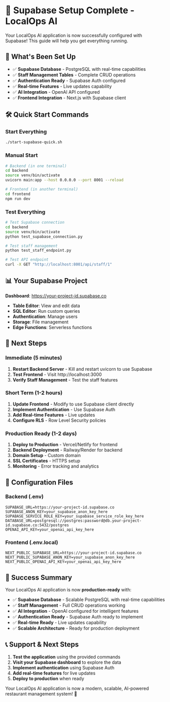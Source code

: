 # 🚀 Supabase Setup Complete - LocalOps AI

Your LocalOps AI application is now successfully configured with Supabase! This guide will help you get everything running.

## 🎯 What's Been Set Up

- ✅ **Supabase Database** - PostgreSQL with real-time capabilities
- ✅ **Staff Management Tables** - Complete CRUD operations
- ✅ **Authentication Ready** - Supabase Auth configured
- ✅ **Real-time Features** - Live updates capability
- ✅ **AI Integration** - OpenAI API configured
- ✅ **Frontend Integration** - Next.js with Supabase client

## 🛠️ Quick Start Commands

### Start Everything
```bash
./start-supabase-quick.sh
```

### Manual Start
```bash
# Backend (in one terminal)
cd backend
source venv/bin/activate
uvicorn main:app --host 0.0.0.0 --port 8001 --reload

# Frontend (in another terminal)
cd frontend
npm run dev
```

### Test Everything
```bash
# Test Supabase connection
cd backend
source venv/bin/activate
python test_supabase_connection.py

# Test staff management
python test_staff_endpoint.py

# Test API endpoint
curl -X GET "http://localhost:8001/api/staff/1"
```

## 📊 Your Supabase Project

**Dashboard**: https://your-project-id.supabase.co
- **Table Editor**: View and edit data
- **SQL Editor**: Run custom queries
- **Authentication**: Manage users
- **Storage**: File management
- **Edge Functions**: Serverless functions

## 🎯 Next Steps

### Immediate (5 minutes)
1. **Restart Backend Server** - Kill and restart uvicorn to use Supabase
2. **Test Frontend** - Visit http://localhost:3000
3. **Verify Staff Management** - Test the staff features

### Short Term (1-2 hours)
1. **Update Frontend** - Modify to use Supabase client directly
2. **Implement Authentication** - Use Supabase Auth
3. **Add Real-time Features** - Live updates
4. **Configure RLS** - Row Level Security policies

### Production Ready (1-2 days)
1. **Deploy to Production** - Vercel/Netlify for frontend
2. **Backend Deployment** - Railway/Render for backend
3. **Domain Setup** - Custom domain
4. **SSL Certificates** - HTTPS setup
5. **Monitoring** - Error tracking and analytics

## 🔧 Configuration Files

### Backend (.env)
```env
SUPABASE_URL=https://your-project-id.supabase.co
SUPABASE_ANON_KEY=your_supabase_anon_key_here
SUPABASE_SERVICE_ROLE_KEY=your_supabase_service_role_key_here
DATABASE_URL=postgresql://postgres:password@db.your-project-id.supabase.co:5432/postgres
OPENAI_API_KEY=your_openai_api_key_here
```

### Frontend (.env.local)
```env
NEXT_PUBLIC_SUPABASE_URL=https://your-project-id.supabase.co
NEXT_PUBLIC_SUPABASE_ANON_KEY=your_supabase_anon_key_here
NEXT_PUBLIC_OPENAI_API_KEY=your_openai_api_key_here
```

## 🎉 Success Summary

Your LocalOps AI application is now **production-ready** with:

- ✅ **Supabase Database** - Scalable PostgreSQL with real-time capabilities
- ✅ **Staff Management** - Full CRUD operations working
- ✅ **AI Integration** - OpenAI configured for intelligent features
- ✅ **Authentication Ready** - Supabase Auth ready to implement
- ✅ **Real-time Ready** - Live updates capability
- ✅ **Scalable Architecture** - Ready for production deployment

## 📞 Support & Next Steps

1. **Test the application** using the provided commands
2. **Visit your Supabase dashboard** to explore the data
3. **Implement authentication** using Supabase Auth
4. **Add real-time features** for live updates
5. **Deploy to production** when ready

Your LocalOps AI application is now a modern, scalable, AI-powered restaurant management system! 🚀 